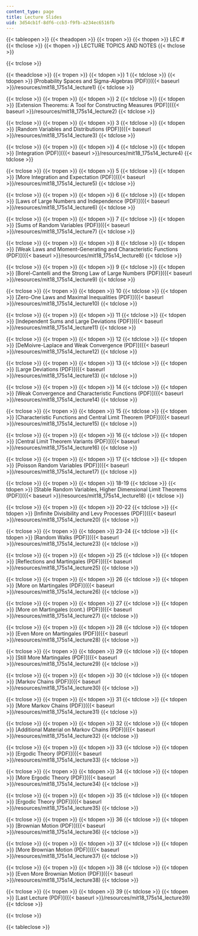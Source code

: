 ```yaml
---
content_type: page
title: Lecture Slides
uid: 3d54cb1f-8df6-ccb3-f9fb-a234ec6516fb
---
```


{{< tableopen >}}
{{< theadopen >}}
{{< tropen >}}
{{< thopen >}}
LEC #
{{< thclose >}}
{{< thopen >}}
LECTURE TOPICS AND NOTES
{{< thclose >}}

{{< trclose >}}

{{< theadclose >}}
{{< tropen >}}
{{< tdopen >}}
1
{{< tdclose >}}
{{< tdopen >}}
[Probability Spaces and Sigma-Algebras (PDF)]({{< baseurl >}}/resources/mit18_175s14_lecture1)
{{< tdclose >}}

{{< trclose >}}
{{< tropen >}}
{{< tdopen >}}
2
{{< tdclose >}}
{{< tdopen >}}
[Extension Theorems: A Tool for Constructing Measures (PDF)]({{< baseurl >}}/resources/mit18_175s14_lecture2)
{{< tdclose >}}

{{< trclose >}}
{{< tropen >}}
{{< tdopen >}}
3
{{< tdclose >}}
{{< tdopen >}}
[Random Variables and Distributions (PDF)]({{< baseurl >}}/resources/mit18_175s14_lecture3)
{{< tdclose >}}

{{< trclose >}}
{{< tropen >}}
{{< tdopen >}}
4
{{< tdclose >}}
{{< tdopen >}}
[Integration (PDF)]({{< baseurl >}}/resources/mit18_175s14_lecture4)
{{< tdclose >}}

{{< trclose >}}
{{< tropen >}}
{{< tdopen >}}
5
{{< tdclose >}}
{{< tdopen >}}
[More Integration and Expectation (PDF)]({{< baseurl >}}/resources/mit18_175s14_lecture5)
{{< tdclose >}}

{{< trclose >}}
{{< tropen >}}
{{< tdopen >}}
6
{{< tdclose >}}
{{< tdopen >}}
[Laws of Large Numbers and Independence (PDF)]({{< baseurl >}}/resources/mit18_175s14_lecture6)
{{< tdclose >}}

{{< trclose >}}
{{< tropen >}}
{{< tdopen >}}
7
{{< tdclose >}}
{{< tdopen >}}
[Sums of Random Variables (PDF)]({{< baseurl >}}/resources/mit18_175s14_lecture7)
{{< tdclose >}}

{{< trclose >}}
{{< tropen >}}
{{< tdopen >}}
8
{{< tdclose >}}
{{< tdopen >}}
[Weak Laws and Moment-Generating and Characteristic Functions (PDF)]({{< baseurl >}}/resources/mit18_175s14_lecture8)
{{< tdclose >}}

{{< trclose >}}
{{< tropen >}}
{{< tdopen >}}
9
{{< tdclose >}}
{{< tdopen >}}
[Borel-Cantelli and the Strong Law of Large Numbers (PDF)]({{< baseurl >}}/resources/mit18_175s14_lecture9)
{{< tdclose >}}

{{< trclose >}}
{{< tropen >}}
{{< tdopen >}}
10
{{< tdclose >}}
{{< tdopen >}}
[Zero-One Laws and Maximal Inequalities (PDF)]({{< baseurl >}}/resources/mit18_175s14_lecture10)
{{< tdclose >}}

{{< trclose >}}
{{< tropen >}}
{{< tdopen >}}
11
{{< tdclose >}}
{{< tdopen >}}
[Independent Sums and Large Deviations (PDF)]({{< baseurl >}}/resources/mit18_175s14_lecture11)
{{< tdclose >}}

{{< trclose >}}
{{< tropen >}}
{{< tdopen >}}
12
{{< tdclose >}}
{{< tdopen >}}
[DeMoivre-Laplace and Weak Convergence (PDF)]({{< baseurl >}}/resources/mit18_175s14_lecture12)
{{< tdclose >}}

{{< trclose >}}
{{< tropen >}}
{{< tdopen >}}
13
{{< tdclose >}}
{{< tdopen >}}
[Large Deviations (PDF)]({{< baseurl >}}/resources/mit18_175s14_lecture13)
{{< tdclose >}}

{{< trclose >}}
{{< tropen >}}
{{< tdopen >}}
14
{{< tdclose >}}
{{< tdopen >}}
[Weak Convergence and Characteristic Functions (PDF)]({{< baseurl >}}/resources/mit18_175s14_lecture14)
{{< tdclose >}}

{{< trclose >}}
{{< tropen >}}
{{< tdopen >}}
15
{{< tdclose >}}
{{< tdopen >}}
[Characteristic Functions and Central Limit Theorem (PDF)]({{< baseurl >}}/resources/mit18_175s14_lecture15)
{{< tdclose >}}

{{< trclose >}}
{{< tropen >}}
{{< tdopen >}}
16
{{< tdclose >}}
{{< tdopen >}}
[Central Limit Theorem Variants (PDF)]({{< baseurl >}}/resources/mit18_175s14_lecture16)
{{< tdclose >}}

{{< trclose >}}
{{< tropen >}}
{{< tdopen >}}
17
{{< tdclose >}}
{{< tdopen >}}
[Poisson Random Variables (PDF)]({{< baseurl >}}/resources/mit18_175s14_lecture17)
{{< tdclose >}}

{{< trclose >}}
{{< tropen >}}
{{< tdopen >}}
18-19
{{< tdclose >}}
{{< tdopen >}}
[Stable Random Variables, Higher Dimensional Limit Theorems (PDF)]({{< baseurl >}}/resources/mit18_175s14_lecture18)
{{< tdclose >}}

{{< trclose >}}
{{< tropen >}}
{{< tdopen >}}
20-22
{{< tdclose >}}
{{< tdopen >}}
[Infinite Divisibility and Levy Processes (PDF)]({{< baseurl >}}/resources/mit18_175s14_lecture20)
{{< tdclose >}}

{{< trclose >}}
{{< tropen >}}
{{< tdopen >}}
23-24
{{< tdclose >}}
{{< tdopen >}}
[Random Walks (PDF)]({{< baseurl >}}/resources/mit18_175s14_lecture23)
{{< tdclose >}}

{{< trclose >}}
{{< tropen >}}
{{< tdopen >}}
25
{{< tdclose >}}
{{< tdopen >}}
[Reflections and Martingales (PDF)]({{< baseurl >}}/resources/mit18_175s14_lecture25)
{{< tdclose >}}

{{< trclose >}}
{{< tropen >}}
{{< tdopen >}}
26
{{< tdclose >}}
{{< tdopen >}}
[More on Martingales (PDF)]({{< baseurl >}}/resources/mit18_175s14_lecture26)
{{< tdclose >}}

{{< trclose >}}
{{< tropen >}}
{{< tdopen >}}
27
{{< tdclose >}}
{{< tdopen >}}
[More on Martingales (cont.) (PDF)]({{< baseurl >}}/resources/mit18_175s14_lecture27)
{{< tdclose >}}

{{< trclose >}}
{{< tropen >}}
{{< tdopen >}}
28
{{< tdclose >}}
{{< tdopen >}}
[Even More on Martingales (PDF)]({{< baseurl >}}/resources/mit18_175s14_lecture28)
{{< tdclose >}}

{{< trclose >}}
{{< tropen >}}
{{< tdopen >}}
29
{{< tdclose >}}
{{< tdopen >}}
[Still More Martingales (PDF)]({{< baseurl >}}/resources/mit18_175s14_lecture29)
{{< tdclose >}}

{{< trclose >}}
{{< tropen >}}
{{< tdopen >}}
30
{{< tdclose >}}
{{< tdopen >}}
[Markov Chains (PDF)]({{< baseurl >}}/resources/mit18_175s14_lecture30)
{{< tdclose >}}

{{< trclose >}}
{{< tropen >}}
{{< tdopen >}}
31
{{< tdclose >}}
{{< tdopen >}}
[More Markov Chains (PDF)]({{< baseurl >}}/resources/mit18_175s14_lecture31)
{{< tdclose >}}

{{< trclose >}}
{{< tropen >}}
{{< tdopen >}}
32
{{< tdclose >}}
{{< tdopen >}}
[Additional Material on Markov Chains (PDF)]({{< baseurl >}}/resources/mit18_175s14_lecture32)
{{< tdclose >}}

{{< trclose >}}
{{< tropen >}}
{{< tdopen >}}
33
{{< tdclose >}}
{{< tdopen >}}
[Ergodic Theory (PDF)]({{< baseurl >}}/resources/mit18_175s14_lecture33)
{{< tdclose >}}

{{< trclose >}}
{{< tropen >}}
{{< tdopen >}}
34
{{< tdclose >}}
{{< tdopen >}}
[More Ergodic Theory (PDF)]({{< baseurl >}}/resources/mit18_175s14_lecture34)
{{< tdclose >}}

{{< trclose >}}
{{< tropen >}}
{{< tdopen >}}
35
{{< tdclose >}}
{{< tdopen >}}
[Ergodic Theory (PDF)]({{< baseurl >}}/resources/mit18_175s14_lecture35)
{{< tdclose >}}

{{< trclose >}}
{{< tropen >}}
{{< tdopen >}}
36
{{< tdclose >}}
{{< tdopen >}}
[Brownian Motion (PDF)]({{< baseurl >}}/resources/mit18_175s14_lecture36)
{{< tdclose >}}

{{< trclose >}}
{{< tropen >}}
{{< tdopen >}}
37
{{< tdclose >}}
{{< tdopen >}}
[More Brownian Motion (PDF)]({{< baseurl >}}/resources/mit18_175s14_lecture37)
{{< tdclose >}}

{{< trclose >}}
{{< tropen >}}
{{< tdopen >}}
38
{{< tdclose >}}
{{< tdopen >}}
[Even More Brownian Motion (PDF)]({{< baseurl >}}/resources/mit18_175s14_lecture38)
{{< tdclose >}}

{{< trclose >}}
{{< tropen >}}
{{< tdopen >}}
39
{{< tdclose >}}
{{< tdopen >}}
[Last Lecture (PDF)]({{< baseurl >}}/resources/mit18_175s14_lecture39)
{{< tdclose >}}

{{< trclose >}}

{{< tableclose >}}